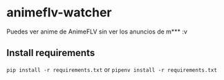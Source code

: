 # animeflv-watcher
Puedes ver anime de AnimeFLV sin ver los anuncios de m*** :v

## Install requirements
`pip install -r requirements.txt` or `pipenv install -r requirements.txt`
